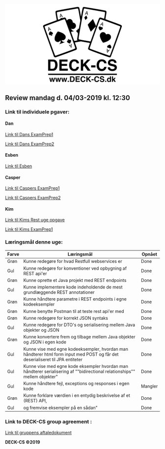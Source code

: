 <img src="Banner-top-DCS.png" width="700" align="center"/>  

## Review mandag d. 04/03-2019 kl. 12:30 ##

### Link til individuele pgaver: ###
#### Dan ####
[Link til Dans ExamPrep1](https://github.com/godlikecpu/pethospital) 

[Link til Dans ExamPrep2](https://github.com/godlikecpu/rdg)

#### Esben ####
[Link til Esben](https://github.com/Edunno) 

#### Casper ####
[Link til Caspers ExamPrep1](https://github.com/Marx02/PetHospital) 

[Link til Caspers ExamPrep2](https://github.com/Marx02/RestPrep2) 

#### Kim ####
[Link til Kims Rest uge opgave](https://github.com/KimHotDK/restday1) 

[Link til Kims ExamPrep1](https://github.com/KimHotDK/PetHospital) 

### Læringsmål denne uge:

Farve | Læringsmål | Opnået
------------ | ------------- | -------------
Grøn | Kunne redegøre for hvad Restfull webservices er | Done
Gul | Kunne redegøre for konventioner ved opbygning af REST api'er | Done
Grøn | Kunne oprette et Java projekt med REST endpoints | Done
Gul | Kunne implementere kode indeholdende de mest grundlæggende REST annotationer | Done
Grøn | Kunne håndtere parametre i REST endpoints i egne kodeeksempler | Done
Grøn | Kunne benytte Postman til at teste rest api'er med | Done
Grøn | Kunne redegøre for korrekt JSON syntaks | Done
Gul | Kunne redegøre for DTO's og serialisering mellem Java objekter og JSON | Done
Grøn | Kunne konvertere frem og tilbage mellem Java objekter og JSON i egen kode | Done
Gul | Kunne vise med egne kodeeksempler, hvordan man håndterer html form input med POST og får det deserialiseret til JPA entiteter | Done
Gul | Kunne vise med egne kode eksempler hvordan man håndterer serialisering af ""bidirectional relationships"" mellem objekter" | Done
Gul | Kunne håndtere fejl, exceptions og responses i egen kode | Mangler
Grøn | Kunne forklare værdien i en entydig beskrivelse af et (REST) API,  | Done
Gul | og fremvise eksempler på en sådan" | Done

### Link to DECK-CS group agreement :
[Link til gruppens aftaledokument](https://docs.google.com/document/d/1uSLKk3kQAV3UQ0Y1XKtVFQ_YJ_gXrON00-IDqS8o5s4/edit?usp=sharing) 

**DECK-CS ©2019**
